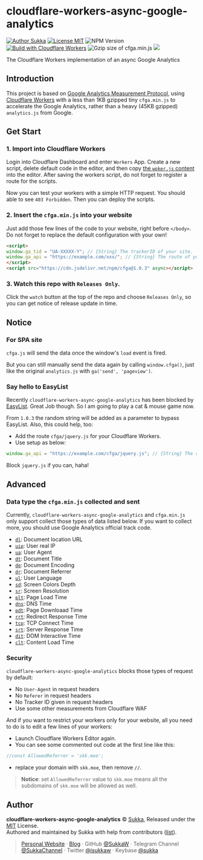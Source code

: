 # cloudflare-workers-async-google-analytics

[![Author Sukka](https://img.shields.io/badge/author-Sukka-b68469.svg?style=flat-square)](https://skk.moe)
[![License MIT](https://img.shields.io/github/license/sukkaw/cloudflare-workers-async-google-analytics.svg?style=flat-square)](./LICENSE)
![NPM Version](https://img.shields.io/npm/v/cfga?style=flat-square)
[![Build with Cloudflare Workers](https://img.shields.io/badge/build%20with-cloudflare%20workers-f38020.svg?style=flat-square)](https://workers.cloudflare.com/)
![Gzip size of cfga.min.js](https://img.badgesize.io/sukkaw/cloudflare-workers-async-google-analytics/master/cfga.min.js.svg?compression=gzip&style=flat-square)
[![](https://data.jsdelivr.com/v1/package/npm/cfga/badge)](https://www.jsdelivr.com/package/npm/cfga)


The Cloudflare Workers implementation of an async Google Analytics

## Introduction

This project is based on [Google Analytics Measurement Protocol](https://developers.google.com/analytics/devguides/collection/protocol/v1/), using [Cloudflare Workers](https://workers.cloudflare.com/) with a less than 1KB gzipped tiny `cfga.min.js` to accelerate the Google Analytics, rather than a heavy (45KB gzipped) `analytics.js` from Google.

## Get Start

### 1. Import into Cloudflare Workers

Login into Cloudflare Dashboard and enter `Workers` App. Create a new script, delete default code in the editor, and then copy [the `woker.js` content](https://github.com/SukkaW/cloudflare-workers-async-google-analytics/blob/master/worker.js) into the editor. After saving the workers script, do not forget to register a route for the scripts.

Now you can test your workers with a simple HTTP request. You should able to see `403 Forbidden`. Then you can deploy the scripts.

### 2. Insert the `cfga.min.js` into your website

Just add those few lines of the code to your website, right before `</body>`. Do not forget to replace the default configuration with your own!

```html
<script>
window.ga_tid = "UA-XXXXX-Y"; // {String} The trackerID of your site.
window.ga_api = "https://example.com/xxx/"; // {String} The route of your cloudflare workers you just registered before.
</script>
<script src="https://cdn.jsdelivr.net/npm/cfga@1.0.3" async></script>
```

### 3. Watch this repo with `Releases Only`.

Click the `watch` button at the top of the repo and choose `Releases Only`, so you can get notice of release update in time.

## Notice

### For SPA site

`cfga.js` will send the data once the window's `load` event is fired.

But you can still manually send the data again by calling `window.cfga()`, just like the original `analytics.js` with `ga('send', 'pageview')`.

### Say hello to EasyList

Recently `cloudflare-workers-async-google-analytics` has been blocked by [EasyList](https://github.com/easylist/easylist/commit/2ce2444193f5d479fb131e9dc89bbde9c82c8ad1). Great Job though. So I am going to play a cat & mouse game now.

From `1.0.3` the random string will be added as a parameter to bypass EasyList. Also, this could help, too:

- Add the route `cfga/jquery.js` for your Cloudflare Workers.
- Use setup as below:

```js
window.ga_api = "https://example.com/cfga/jquery.js"; // {String} The route of your cloudflare workers you just registered before.
```

Block `jquery.js` if you can, haha!

## Advanced

### Data type the `cfga.min.js` collected and sent

Currently, `cloudflare-workers-async-google-analytics` and `cfga.min.js` only support collect those types of data listed below. If you want to collect more, you should use Google Analytics official track code.

- [`dl`](https://developers.google.com/analytics/devguides/collection/protocol/v1/parameters#dl): Document location URL
- [`uip`](https://developers.google.com/analytics/devguides/collection/protocol/v1/parameters#uip): User real IP
- [`ua`](https://developers.google.com/analytics/devguides/collection/protocol/v1/parameters#ua): User Agent
- [`dt`](https://developers.google.com/analytics/devguides/collection/protocol/v1/parameters#dt): Document Title
- [`de`](https://developers.google.com/analytics/devguides/collection/protocol/v1/parameters#de): Document Encoding
- [`dr`](https://developers.google.com/analytics/devguides/collection/protocol/v1/parameters#dr): Document Referrer
- [`ul`](https://developers.google.com/analytics/devguides/collection/protocol/v1/parameters#ul): User Language
- [`sd`](https://developers.google.com/analytics/devguides/collection/protocol/v1/parameters#sd): Screen Colors Depth
- [`sr`](https://developers.google.com/analytics/devguides/collection/protocol/v1/parameters#sr): Screen Resolution
- [`plt`](https://developers.google.com/analytics/devguides/collection/protocol/v1/parameters#plt): Page Load Time
- [`dns`](https://developers.google.com/analytics/devguides/collection/protocol/v1/parameters#dns): DNS Time
- [`pdt`](https://developers.google.com/analytics/devguides/collection/protocol/v1/parameters#pdt): Page Downloaad Time
- [`rrt`](https://developers.google.com/analytics/devguides/collection/protocol/v1/parameters#rrt): Redirect Response Time
- [`tcp`](https://developers.google.com/analytics/devguides/collection/protocol/v1/parameters#tcp): TCP Connect Time
- [`srt`](https://developers.google.com/analytics/devguides/collection/protocol/v1/parameters#srt): Server Response Time
- [`dit`](https://developers.google.com/analytics/devguides/collection/protocol/v1/parameters#dit): DOM Interactive Time
- [`clt`](https://developers.google.com/analytics/devguides/collection/protocol/v1/parameters#clt): Content Load Time

### Security

`cloudflare-workers-async-google-analytics` blocks those types of request by default:

- No `User-Agent` in request headers
- No `Referer` in request headers
- No Tracker ID given in request headers
- Use some other measurements from Cloudflare WAF

And if you want to restrict your workers only for your website, all you need to do is to edit a few lines of your workers:

- Launch Cloudflare Workers Editor again.
- You can see some commented out code at the first line like this:

```javascript
//const AllowedReferrer = 'skk.moe';
```

- replace your domain with `skk.moe`, then remove `//`.

> **Notice**: set `AllowedReferrer` value to `skk.moe` means all the subdomains of `skk.moe` will be allowed as well.

## Author

**cloudflare-workers-async-google-analytics** © [Sukka](https://github.com/SukkaW), Released under the [MIT](./LICENSE) License.<br>
Authored and maintained by Sukka with help from contributors ([list](https://github.com/SukkaW/cloudflare-workers-async-google-analytics/graphs/contributors)).

> [Personal Website](https://skk.moe) · [Blog](https://blog.skk.moe) · GitHub [@SukkaW](https://github.com/SukkaW) · Telegram Channel [@SukkaChannel](https://t.me/SukkaChannel) · Twitter [@isukkaw](https://twitter.com/isukkaw) · Keybase [@sukka](https://keybase.io/sukka)
